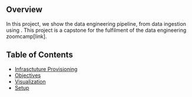 ## Overview
In this project, we show the data engineering pipeline, from data ingestion using . This project is a capstone for the fulfilment of the data engineering zoomcamp[link].

## Table of Contents
- [Infrasctuture Provisioning](#background)
- [Objectives](#obectives)
- [Visualization](#visualization)
- [Setup](#setup)
